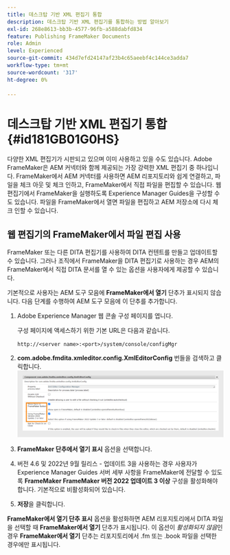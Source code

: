 ```yaml
---
title: 데스크탑 기반 XML 편집기 통합
description: 데스크탑 기반 XML 편집기를 통합하는 방법 알아보기
exl-id: 268e8613-bb3b-4577-96fb-a588dabfd834
feature: Publishing FrameMaker Documents
role: Admin
level: Experienced
source-git-commit: 434d7efd24147af23b4c65aeebf4c144ce3adda7
workflow-type: tm+mt
source-wordcount: '317'
ht-degree: 0%

---
```


# 데스크탑 기반 XML 편집기 통합 {#id181GB01G0HS}

다양한 XML 편집기가 시판되고 있으며 이미 사용하고 있을 수도 있습니다. Adobe FrameMaker은 AEM 커넥터와 함께 제공되는 가장 강력한 XML 편집기 중 하나입니다. FrameMaker에서 AEM 커넥터를 사용하면 AEM 리포지토리와 쉽게 연결하고, 파일을 체크 아웃 및 체크 인하고, FrameMaker에서 직접 파일을 편집할 수 있습니다. 웹 편집기에서 FrameMaker을 실행하도록 Experience Manager Guides을 구성할 수도 있습니다. 파일을 FrameMaker에서 열면 파일을 편집하고 AEM 저장소에 다시 체크 인할 수 있습니다.

## 웹 편집기의 FrameMaker에서 파일 편집 사용

FrameMaker 또는 다른 DITA 편집기를 사용하여 DITA 컨텐트를 만들고 업데이트할 수 있습니다. 그러나 조직에서 FrameMaker을 DITA 편집기로 사용하는 경우 AEM의 FrameMaker에서 직접 DITA 문서를 열 수 있는 옵션을 사용자에게 제공할 수 있습니다.

기본적으로 사용자는 AEM 도구 모음에 **FrameMaker에서 열기** 단추가 표시되지 않습니다. 다음 단계를 수행하여 AEM 도구 모음에 이 단추를 추가합니다.

1. Adobe Experience Manager 웹 콘솔 구성 페이지를 엽니다.

   구성 페이지에 액세스하기 위한 기본 URL은 다음과 같습니다.

   ```http
   http://<server name>:<port>/system/console/configMgr
   ```

1. **com.adobe.fmdita.xmleditor.config.XmlEditorConfig** 번들을 검색하고 클릭합니다.
   ![](assets/open-in-fm-config.png)

1. **FrameMaker 단추에서 열기 표시** 옵션을 선택합니다.

1. 버전 4.6 및 2022년 9월 릴리스 - 업데이트 3을 사용하는 경우 사용자가 Experience Manager Guides 서버 세부 사항을 FrameMaker에 전달할 수 있도록 **FrameMaker FrameMaker 버전 2022 업데이트 3 이상** 구성을 활성화해야 합니다. 기본적으로 비활성화되어 있습니다.


1. **저장**&#x200B;을 클릭합니다.


**FrameMaker에서 열기 단추 표시** 옵션을 활성화하면 AEM 리포지토리에서 DITA 파일을 선택할 때 **FrameMaker에서 열기** 단추가 표시됩니다. 이 옵션이 *활성화되지 않음*&#x200B;인 경우 **FrameMaker에서 열기** 단추는 리포지토리에서 .fm 또는 .book 파일을 선택한 경우에만 표시됩니다.



